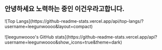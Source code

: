 ## 안녕하세요 노력하는 중인 이건우라고합니다.
<div>
  ![Top Langs](https://github-readme-stats.vercel.app/api/top-langs/?username=leegunwoooo&layout=compact)
</div>
<br>
<div>
  ![leegunwoooo's GitHub stats](https://github-readme-stats.vercel.app/api?username=leegunwoooo&show_icons=true&theme=dark)
</div>

<!--
**leegunwoooo/leegunwoooo** is a ✨ _special_ ✨ repository because its `README.md` (this file) appears on your GitHub profile.

Here are some ideas to get you started:

- 🔭 I’m currently working on ...
- 🌱 I’m currently learning ...
- 👯 I’m looking to collaborate on ...
- 🤔 I’m looking for help with ...
- 💬 Ask me about ...
- 📫 How to reach me: ...
- 😄 Pronouns: ...
- ⚡ Fun fact: ...
-->
